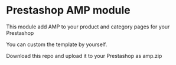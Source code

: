 # Prestashop AMP module

This module add AMP to your product and category pages for your Prestashop

You can custom the template by yourself.

Download this repo and upload it to your Prestashop as amp.zip